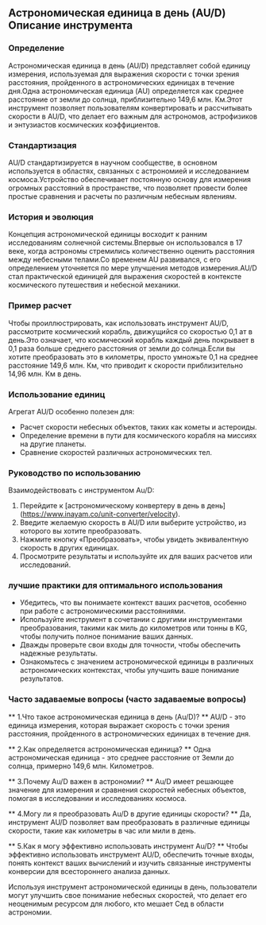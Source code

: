 ## Астрономическая единица в день (AU/D) Описание инструмента

### Определение
Астрономическая единица в день (AU/D) представляет собой единицу измерения, используемая для выражения скорости с точки зрения расстояния, пройденного в астрономических единицах в течение дня.Одна астрономическая единица (AU) определяется как среднее расстояние от земли до солнца, приблизительно 149,6 млн. Км.Этот инструмент позволяет пользователям конвертировать и рассчитывать скорости в AU/D, что делает его важным для астрономов, астрофизиков и энтузиастов космических коэффициентов.

### Стандартизация
AU/D стандартизируется в научном сообществе, в основном используется в областях, связанных с астрономией и исследованием космоса.Устройство обеспечивает постоянную основу для измерения огромных расстояний в пространстве, что позволяет провести более простые сравнения и расчеты по различным небесным явлениям.

### История и эволюция
Концепция астрономической единицы восходит к ранним исследованиям солнечной системы.Впервые он использовался в 17 веке, когда астрономы стремились количественно оценить расстояния между небесными телами.Со временем AU развивался, с его определением уточняется по мере улучшения методов измерения.AU/D стал практической единицей для выражения скоростей в контексте космического путешествия и небесной механики.

### Пример расчет
Чтобы проиллюстрировать, как использовать инструмент AU/D, рассмотрите космический корабль, движущийся со скоростью 0,1 ат в день.Это означает, что космический корабль каждый день покрывает в 0,1 раза больше среднего расстояния от земли до солнца.Если вы хотите преобразовать это в километры, просто умножьте 0,1 на среднее расстояние 149,6 млн. Км, что приводит к скорости приблизительно 14,96 млн. Км в день.

### Использование единиц
Агрегат AU/D особенно полезен для:
- Расчет скорости небесных объектов, таких как кометы и астероиды.
- Определение времени в пути для космического корабля на миссиях на другие планеты.
- Сравнение скоростей различных астрономических тел.

### Руководство по использованию
Взаимодействовать с инструментом Au/D:
1. Перейдите к [астрономическому конвертеру в день в день] (https://www.inayam.co/unit-converter/velocity).
2. Введите желаемую скорость в AU/D или выберите устройство, из которого вы хотите преобразовать.
3. Нажмите кнопку «Преобразовать», чтобы увидеть эквивалентную скорость в других единицах.
4. Просмотрите результаты и используйте их для ваших расчетов или исследований.

### лучшие практики для оптимального использования
- Убедитесь, что вы понимаете контекст ваших расчетов, особенно при работе с астрономическими расстояниями.
- Используйте инструмент в сочетании с другими инструментами преобразования, такими как миль до километров или тонны в KG, чтобы получить полное понимание ваших данных.
- Дважды проверьте свои входы для точности, чтобы обеспечить надежные результаты.
- Ознакомьтесь с значением астрономической единицы в различных астрономических контекстах, чтобы улучшить ваше понимание результатов.

### Часто задаваемые вопросы (часто задаваемые вопросы)

** 1.Что такое астрономическая единица в день (Au/D)? **
AU/D - это единица измерения, которая выражает скорость с точки зрения расстояния, пройденного в астрономических единицах в течение дня.

** 2.Как определяется астрономическая единица? **
Одна астрономическая единица - это среднее расстояние от Земли до солнца, примерно 149,6 млн. Километров.

** 3.Почему Au/D важен в астрономии? **
Au/D имеет решающее значение для измерения и сравнения скоростей небесных объектов, помогая в исследовании и исследованиях космоса.

** 4.Могу ли я преобразовать Au/D в другие единицы скорости? **
Да, инструмент AU/D позволяет вам преобразовать в различные единицы скорости, такие как километры в час или мили в день.

** 5.Как я могу эффективно использовать инструмент Au/D? **
Чтобы эффективно использовать инструмент AU/D, обеспечить точные входы, понять контекст ваших вычислений и изучить связанные инструменты конверсии для всестороннего анализа данных.

Используя инструмент астрономической единицы в день, пользователи могут улучшить свое понимание небесных скоростей, что делает его неоценимым ресурсом для любого, кто мешает Сед в области астрономии.